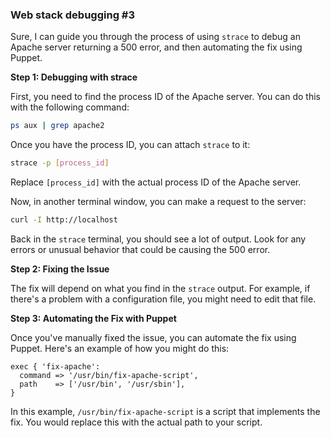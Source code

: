 ### Web stack debugging #3
Sure, I can guide you through the process of using `strace` to debug an Apache server returning a 500 error, and then automating the fix using Puppet.

**Step 1: Debugging with strace**

First, you need to find the process ID of the Apache server. You can do this with the following command:

```bash
ps aux | grep apache2
```

Once you have the process ID, you can attach `strace` to it:

```bash
strace -p [process_id]
```

Replace `[process_id]` with the actual process ID of the Apache server.

Now, in another terminal window, you can make a request to the server:

```bash
curl -I http://localhost
```

Back in the `strace` terminal, you should see a lot of output. Look for any errors or unusual behavior that could be causing the 500 error.

**Step 2: Fixing the Issue**

The fix will depend on what you find in the `strace` output. For example, if there's a problem with a configuration file, you might need to edit that file.

**Step 3: Automating the Fix with Puppet**

Once you've manually fixed the issue, you can automate the fix using Puppet. Here's an example of how you might do this:

```puppet
exec { 'fix-apache':
  command => '/usr/bin/fix-apache-script',
  path    => ['/usr/bin', '/usr/sbin'],
}
```

In this example, `/usr/bin/fix-apache-script` is a script that implements the fix. You would replace this with the actual path to your script.

